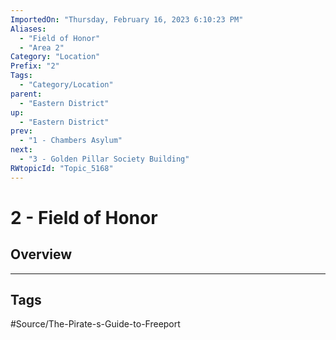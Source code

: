 ```yaml
---
ImportedOn: "Thursday, February 16, 2023 6:10:23 PM"
Aliases:
  - "Field of Honor"
  - "Area 2"
Category: "Location"
Prefix: "2"
Tags:
  - "Category/Location"
parent:
  - "Eastern District"
up:
  - "Eastern District"
prev:
  - "1 - Chambers Asylum"
next:
  - "3 - Golden Pillar Society Building"
RWtopicId: "Topic_5168"
---
```

# 2 - Field of Honor
## Overview

---
## Tags
#Source/The-Pirate-s-Guide-to-Freeport

